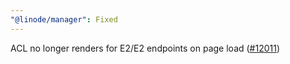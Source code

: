 ```yaml
---
"@linode/manager": Fixed
---
```


ACL no longer renders for E2/E2 endpoints on page load ([#12011](https://github.com/linode/manager/pull/12011))
